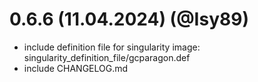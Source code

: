 # 0.6.6 (11.04.2024) (@Isy89)
- include definition file for singularity image: singularity_definition_file/gcparagon.def
- include CHANGELOG.md